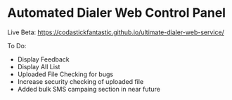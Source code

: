 # Automated Dialer Web Control Panel

Live Beta: https://codastickfantastic.github.io/ultimate-dialer-web-service/

To Do: 
- Display Feedback
- Display All List
- Uploaded File Checking for bugs 
- Increase security checking of uploaded file 
- Added bulk SMS campaing section in near future
